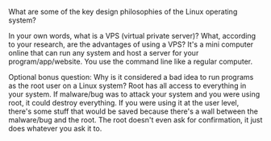 What are some of the key design philosophies of the Linux operating system?


In your own words, what is a VPS (virtual private server)? What, according to your research, are the advantages of using a VPS?
It's a mini computer online that can run any system and host a server for your program/app/website.  You use the command line like a regular computer. 

Optional bonus question: Why is it considered a bad idea to run programs as the root user on a Linux system?
Root has all access to everything in your system. If malware/bug was to attack your system and you were using root, it could destroy everything.  If you were using it at the user level, there's some stuff that would be saved because there's a wall between the malware/bug and the root. The root doesn't even ask for confirmation, it just does whatever you ask it to.